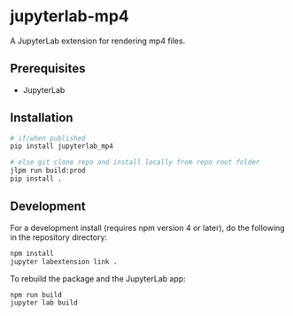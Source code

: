 # jupyterlab-mp4

A JupyterLab extension for rendering mp4 files.

## Prerequisites

- JupyterLab

## Installation

```bash
# if/when published
pip install jupyterlab_mp4

# else git clone repo and install locally from repo root folder
jlpm run build:prod
pip install .
```

## Development

For a development install (requires npm version 4 or later), do the following in the repository directory:

```bash
npm install
jupyter labextension link .
```

To rebuild the package and the JupyterLab app:

```bash
npm run build
jupyter lab build
```
